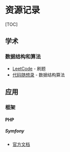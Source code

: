 # 资源记录

[TOC]

## 学术

### 数据结构和算法

- [LeetCode](https://leetcode-cn.com/) - 刷题
- [代码随想录](https://www.programmercarl.com/) - 数据结构算法

## 应用

### 框架

#### PHP

##### Symfony

- [官方文档](https://symfony.com/doc)

  